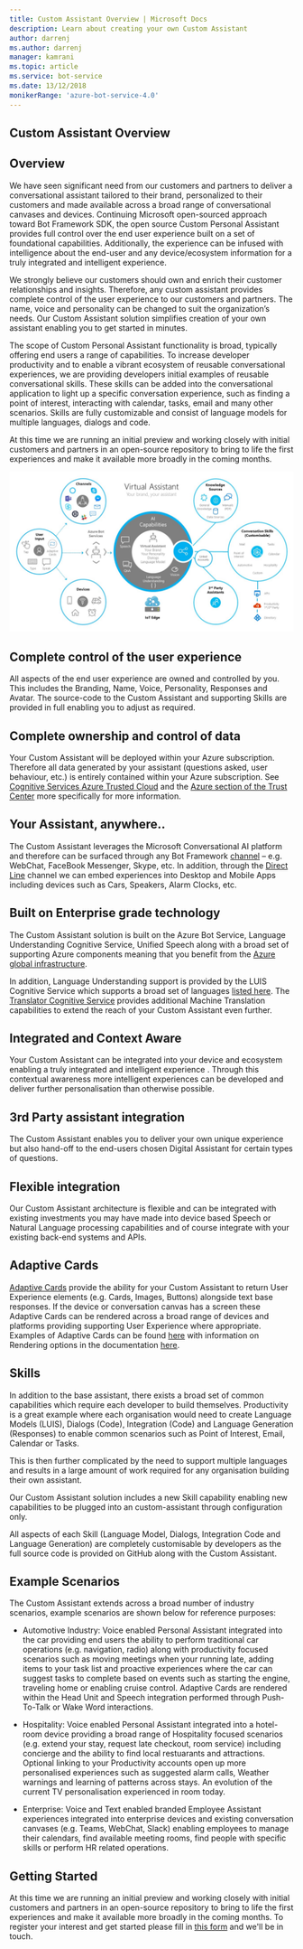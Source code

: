 ```yaml
---
title: Custom Assistant Overview | Microsoft Docs
description: Learn about creating your own Custom Assistant
author: darrenj
ms.author: darrenj
manager: kamrani
ms.topic: article
ms.service: bot-service
ms.date: 13/12/2018
monikerRange: 'azure-bot-service-4.0'
---
```


## Custom Assistant Overview

## Overview

We have seen significant need from our customers and partners to deliver a conversational assistant tailored to their brand, personalized to their customers and made available across a broad range of conversational canvases and devices. Continuing Microsoft open-sourced approach toward Bot Framework SDK, the open source Custom Personal Assistant provides full control over the end user experience built on a set of foundational capabilities. Additionally, the experience can be infused with intelligence about the end-user and any device/ecosystem information for a truly integrated and intelligent experience.

We strongly believe our customers should own and enrich their customer relationships and insights. Therefore, any custom assistant provides complete control of the user experience to our customers and partners. The name, voice and personality can be changed to suit the organization’s needs. Our Custom Assistant solution simplifies creation of your own assistant enabling you to get started in minutes. 

The scope of Custom Personal Assistant functionality is broad, typically offering end users a range of capabilities. To increase developer productivity and to enable a vibrant ecosystem of reusable conversational experiences, we are providing developers initial examples of reusable conversational skills. These skills can be added into the conversational application to light up a specific conversation experience, such as finding a point of interest, interacting with calendar, tasks, email and many other scenarios. Skills are fully customizable and consist of language models for multiple languages, dialogs and code.

At this time we are running an initial preview and working closely with initial customers and partners in an open-source repository to bring to life the first experiences and make it available more broadly in the coming months. 

![Custom Assistant Diagram](media/enterprise-template/CustomAssistantDiagram.jpg)

## Complete control of the user experience

All aspects of the end user experience are owned and controlled by you. This includes the Branding, Name, Voice, Personality, Responses and Avatar. The source-code to the Custom Assistant and supporting Skills are provided in full enabling you to adjust as required.

## Complete ownership and control of data

Your Custom Assistant will be deployed within your Azure subscription. Therefore all data generated by your assistant (questions asked, user behaviour, etc.) is entirely contained within your Azure subscription. See [Cognitive Services Azure Trusted Cloud](https://www.microsoft.com/en-us/trustcenter/cloudservices/cognitiveservices) and the [Azure section of the Trust Center](https://www.microsoft.com/en-us/TrustCenter/CloudServices/Azure) more specifically for more information.

## Your Assistant, anywhere..

The Custom Assistant leverages the Microsoft Conversational AI platform and therefore can be surfaced through any Bot Framework [channel](https://docs.microsoft.com/en-us/azure/bot-service/bot-service-manage-channels?view=azure-bot-service-4.0) – e.g. WebChat, FaceBook Messenger, Skype, etc. In addition, through the [Direct Line](https://docs.microsoft.com/en-us/azure/bot-service/rest-api/bot-framework-rest-direct-line-3-0-concepts?view=azure-bot-service-4.0) channel we can embed experiences into Desktop and Mobile Apps including devices such as Cars, Speakers, Alarm Clocks, etc.

## Built on Enterprise grade technology

The Custom Assistant solution is built on the Azure Bot Service, Language Understanding Cognitive Service, Unified Speech along with a broad set of supporting Azure components meaning that you benefit from the [Azure global infrastructure](https://azure.microsoft.com/en-gb/global-infrastructure/).

In addition, Language Understanding support is provided by the LUIS Cognitive Service which supports a broad set of languages [listed here](https://docs.microsoft.com/en-us/azure/cognitive-services/luis/luis-supported-languages). The [Translator Cognitive Service](https://azure.microsoft.com/en-us/services/cognitive-services/translator-text-api/) provides additional Machine Translation capabilities to extend the reach of your Custom Assistant even further.

## Integrated and Context Aware

Your Custom Assistant can be integrated into your device and ecosystem enabling a truly integrated and intelligent experience . Through this contextual awareness more intelligent experiences can be developed and deliver further personalisation than otherwise possible.

## 3rd Party assistant integration

The Custom Assistant enables you to deliver your own unique experience but also hand-off to the end-users chosen Digital Assistant for certain types of questions.

## Flexible integration

Our Custom Assistant architecture is flexible and can be integrated with existing investments you may have made into device based Speech or Natural Language processing capabilities and of course integrate with your existing back-end systems and APIs.

## Adaptive Cards

[Adaptive Cards](https://adaptivecards.io/) provide the ability for your Custom Assistant to return User Experience elements (e.g. Cards, Images, Buttons) alongside text base responses. If the device or conversation canvas has a screen these Adaptive Cards can be rendered across a broad range of devices and platforms providing supporting User Experience where appropriate. Examples of Adaptive Cards can be found [here](https://adaptivecards.io/samples/) with information on Rendering options in the documentation [here](https://docs.microsoft.com/en-us/adaptive-cards/rendering-cards/getting-started).


## Skills

In addition to the base assistant, there exists a broad set of common capabilities which require each developer to build themselves. Productivity is a great example where each organisation would need to create Language Models (LUIS), Dialogs (Code), Integration (Code) and Language Generation (Responses) to enable common scenarios such as Point of Interest, Email, Calendar or Tasks.

This is then further complicated by the need to support multiple languages and results in a large amount of work 
required for any organisation building their own assistant.

Our Custom Assistant solution includes a new Skill capability enabling new capabilities to be plugged into an custom-assistant through configuration only. 

All aspects of each Skill (Language Model, Dialogs, Integration Code and Language Generation) are completely customisable by developers as the full source code is provided on GitHub along with the Custom Assistant.

## Example Scenarios

The Custom Assistant extends across a broad number of industry scenarios, example scenarios are shown below for reference purposes:

- Automotive Industry: Voice enabled Personal Assistant integrated into the car providing end users the ability to perform traditional car operations (e.g. navigation, radio) along with productivity focused scenarios such as moving meetings when your running late, adding items to your task list and proactive experiences where the car can suggest tasks to complete based on events such as starting the engine, traveling home or enabling cruise control. Adaptive Cards are rendered within the Head Unit and Speech integration performed through Push-To-Talk or Wake Word interactions.

- Hospitality: Voice enabled Personal Assistant integrated into a hotel-room device providing a broad range of Hospitality focused scenarios (e.g. extend your stay, request late checkout, room service) including concierge and the ability to find local restuarants and attractions. Optional linking to your Productivity accounts open up more personalised experiences such as suggested alarm calls, Weather warnings and learning of patterns across stays. An evolution of the current TV personalisation experienced in room today.

- Enterprise: Voice and Text enabled branded Employee Assistant experiences integrated into enterprise devices and existing conversation canvases (e.g. Teams, WebChat, Slack) enabling employees to manage their calendars, find available meeting rooms, find people with specific skills or perform HR related operations. 

## Getting Started

At this time we are running an initial preview and working closely with initial customers and partners in an open-source repository to bring to life the first experiences and make it available more broadly in the coming months. To register your interest and get started please fill in [this form](https://aka.ms/customassistantpreviewform) and we'll be in touch.

